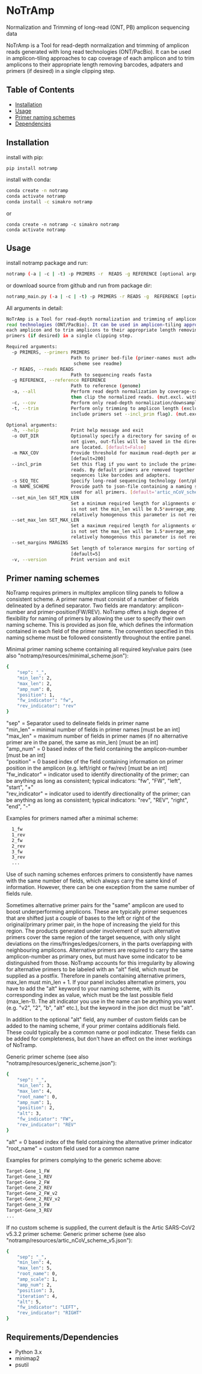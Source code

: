 # NoTrAmp
Normalization and Trimming of long-read (ONT, PB) amplicon sequencing data


NoTrAmp is a Tool for read-depth normalization and trimming of amplicon reads generated with long read technologies (ONT/PacBio).
It can be used in amplicon-tiling approaches to cap coverage of each amplicon and to trim amplicons to their
appropriate length removing barcodes, adpaters and primers (if desired) in a single clipping step.

## Table of Contents
- [Installation](#installation)
- [Usage](#usage)
- [Primer naming schemes](#namescheme)
- [Dependencies](#depend)


## <a name="install"></a>Installation
install with pip:
```sh
pip install notramp
```
install with conda:
```sh
conda create -n notramp
conda activate notramp
conda install -c simakro notramp
```

or

```
conda create -n notramp -c simakro notramp
conda activate notramp
```


## <a name="usage"></a>Usage
install notramp package and run:
```sh
notramp (-a | -c | -t) -p PRIMERS -r  READS -g REFERENCE [optional arguments]
```

or download source from github and run from package dir:
```sh
notramp_main.py (-a | -c | -t) -p PRIMERS -r READS -g  REFERENCE [optional arguments]
```

All arguments in detail:
```sh
NoTrAmp is a Tool for read-depth normalization and trimming of amplicon reads generated with long 
read technologies (ONT/PacBio). It can be used in amplicon-tiling approaches to cap coverage of
each amplicon and to trim amplicons to their appropriate length removing barcodes, adpaters and 
primers (if desired) in a single clipping step.

Required arguments:
  -p PRIMERS, --primers PRIMERS
                        Path to primer bed-file (primer-names must adhere to a consistent naming
                         scheme see readme)
  -r READS, --reads READS
                        Path to sequencing reads fasta
  -g REFERENCE, --reference REFERENCE
                        Path to reference (genome)
  -a, --all             Perform read depth normalization by coverage-capping/downsampling first, 
                        then clip the normalized reads. (mut.excl. with -c, -t)
  -c, --cov             Perform only read-depth normalization/downsampling. (mut.excl. with -a, -t)
  -t, --trim            Perform only trimming to amplicon length (excluding primers by default; to 
                        include primers set --incl_prim flag). (mut.excl. with -a, -c)

Optional arguments:
  -h, --help            Print help message and exit
  -o OUT_DIR            Optionally specify a directory for saving of outfiles. If this argument is 
                        not given, out-files will be saved in the directory where the input reads 
                        are located. [default=False]
  -m MAX_COV            Provide threshold for maximum read-depth per amplicon as integer value. 
                        [default=200]
  --incl_prim           Set this flag if you want to include the primer sequences in the trimmed 
                        reads. By default primers are removed together with all overhanging 
                        sequences like barcodes and adapters.
  -s SEQ_TEC            Specify long-read sequencing technology (ont/pb). [default='ont']
  -n NAME_SCHEME        Provide path to json-file containing a naming scheme which is consistently 
                        used for all primers. [default='artic_nCoV_scheme']
  --set_min_len SET_MIN_LEN
                        Set a minimum required length for alignments of reads to amplicon. If this 
                        is not set the min_len will be 0.5*average_amp_len. If amplicon sizes are 
                        relatively homogenous this parameter is not required [default=False]
  --set_max_len SET_MAX_LEN
                        Set a maximum required length for alignments of reads to amplicon. If this 
                        is not set the max_len will be 1.5*average_amp_len. If amplicon sizes are 
                        relatively homogenous this parameter is not required [default=False]
  --set_margins MARGINS
                        Set length of tolerance margins for sorting of mappings to amplicons. 
                        [default=5]
  -v, --version         Print version and exit
  ```

## <a name="namescheme"></a>Primer naming schemes
NoTramp requires primers in multiplex amplicon tiling panels to follow a consistent scheme.
A primer name must consist of a number of fields delineated by a defined separator.
Two fields are mandatory: amplicon-number and primer-position(FW/REV).
NoTramp offers a high degree of flexibility for naming of primers by allowing the user to specify their own naming scheme.
This is provided as json file, which defines the information contained in each field of the primer name.
The convention specified in this naming scheme must be followed consistently throughout the entire panel.

Minimal primer naming scheme containing all required key/value pairs (see also "notramp/resources/minimal_scheme.json"):
```sh
{
    "sep": "_", 
    "min_len": 2, 
    "max_len": 2, 
    "amp_num": 0, 
    "position": 1, 
    "fw_indicator": "fw",
    "rev_indicator": "rev"
}
```

"sep"           = Separator used to delineate fields in primer name  
"min_len"       = minimal number of fields in primer names [must be an int]  
"max_len"       = maximum number of fields in primer names (if no alternative primer are in the panel, the same as min_len) [must be an int]  
"amp_num"       = 0 based index of the field containing the amplicon-number [must be an int]  
"position"      = 0 based index of the field containing information on primer position in the amplicon (e.g. left/right or fw/rev) [must be an int]  
"fw_indicator"  = indicator used to identify directionality of the primer; can be anything as long as consistent; typical indicators: "fw", "FW", "left", "start", "+"  
"rev_indicator" = indicator used to identify directionality of the primer; can be anything as long as consistent; typical indicators: "rev", "REV", "right", "end", "-"  

Examples for primers named after a minimal scheme:
```sh
  1_fw 
  1_rev
  2_fw
  2_rev
  3_fw
  3_rev
  ...
```

Use of such naming schemes enforces primers to consistently have names with the same number of fields, which always carry the same kind of information.
However, there can be one exception from the same number of fields rule.

Sometimes alternative primer pairs for the "same" amplicon are used to boost underperforming amplicons.
These are typically primer sequences that are shifted just a couple of bases to the left or right of the original/primary primer pair,
in the hope of increasing the yield for this region. The products generated under involvement of such alternative primers
cover the same region of the target sequence, with only slight deviations on the rims/fringes/edges/corners, in the parts overlapping
with neighbouring amplicons.
Alternative primers are required to carry the same amplicon-number as primary ones, but must have some indicator to be distinguished from those.
NoTramp accounts for this irregularity by allowing for alternative primers to be labeled with an "alt" field, which must be supplied as a postfix.
Therefore in panels containing alternative primers, max_len must min_len + 1.
If your panel includes alternative primers, you have to add the "alt" keyword to your naming scheme, with its corresponding index as value, which must be the last possible field (max_len-1).
The alt indicator you use in the name can be anything you want (e.g. "v2", "2", "b", "alt" etc.), but the keyword in the json dict must be "alt".

In addition to the optional "alt" field, any number of custom fields can be added to the naming scheme, if your primer contains additionals field.
These could typically be a common name or pool indicator. These fields can be added for completeness, but don't have an effect on the inner workings of NoTramp.

Generic primer scheme (see also "notramp/resources/generic_scheme.json"):
```sh
{
    "sep": "_", 
    "min_len": 3, 
    "max_len": 4, 
    "root_name": 0,
    "amp_num": 1, 
    "position": 2, 
    "alt": 3, 
    "fw_indicator": "FW",
    "rev_indicator": "REV"
}
```
"alt" = 0 based index of the field containing the alternative primer indicator   
"root_name" = custom field used for a common name   

Examples for primers complying to the generic scheme above:
```sh
Target-Gene_1_FW
Target-Gene_1_REV
Target-Gene_2_FW
Target-Gene_2_REV
Target-Gene_2_FW_v2
Target-Gene_2_REV_v2
Target-Gene_3_FW
Target-Gene_3_REV
...
```

<!-- use v5 scheme here instead show scheme and examples (excerpt from artic-ncov2019 v5 primer panel)-->
If no custom scheme is supplied, the current default is the Artic SARS-CoV2 v5.3.2 primer scheme:
Generic primer scheme (see also "notramp/resources/artic_nCoV_scheme_v5.json"):
```sh
{
    "sep": "_", 
    "min_len": 4, 
    "max_len": 5, 
    "root_name": 0,
    "amp_scale": 1, 
    "amp_num": 2, 
    "position": 3,
    "iteration": 4,
    "alt": 5, 
    "fw_indicator": "LEFT", 
    "rev_indicator": "RIGHT"
}
```


## <a name="depend"></a>Requirements/Dependencies
- Python 3.x
- minimap2
- psutil